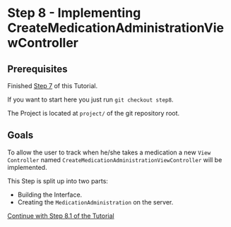 # Step 8 - Implementing CreateMedicationAdministrationViewController

## Prerequisites
Finished [Step 7](STEP7.md) of this Tutorial.

If you want to start here you just run `git checkout step8`.

The Project is located at `project/` of the git repository root.

## Goals
To allow the user to track when he/she takes a medication a new `View Controller` named `CreateMedicationAdministrationViewController` will be implemented.


This Step is split up into two parts:
- Building the Interface.
- Creating the `MedicationAdministration` on the server.

[Continue with Step 8.1 of the Tutorial](STEP8-1.md)
